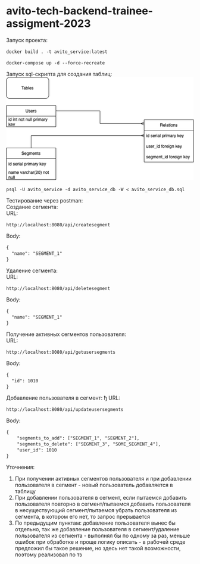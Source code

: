 # avito-tech-backend-trainee-assigment-2023
Запуск проекта:  
```
docker build . -t avito_service:latest
```
```
docker-compose up -d --force-recreate
```
Запуск sql-скрипта для создания таблиц:  
![Image](https://github.com/m0rk0vka/images/raw/main/avito-service/tables.drawio.png)
```
psql -U avito_service -d avito_service_db -W < avito_service_db.sql
```
Тестирование через postman:  
Создание сегмента:  
URL:  
```
http://localhost:8080/api/createsegment
```
Body:  
```
{
  "name": "SEGMENT_1"
}
```
Удаление сегмента:  
URL:  
```
http://localhost:8080/api/deletesegment
```
Body:  
```
{
  "name": "SEGMENT_1"
}
```
Получение активных сегментов пользователя:  
URL:  
```
http://localhost:8080/api/getusersegments
```
Body:  
```
{
  "id": 1010
}
```
Добавление пользователя в сегмент:  ђ
URL:  
```
http://localhost:8080/api/updateusersegments
```
Body:  
```
{
    "segments_to_add": ["SEGMENT_1", "SEGMENT_2"],
    "segments_to_delete": ["SEGMENT_3", "SOME_SEGMENT_4"],
    "user_id": 1010
}
```
Уточнения:  
1. При получении активных сегментов пользователя и при добавлении пользователя в сегмент - новый пользователь добавляется в таблицу
2. При добавлении пользователя в сегмент, если пытаемся добавить пользователя повторно в сегмент/пытаемся добавить пользователя в несуществующий сегмент/пытаемся убрать пользователя из сегмента, в котором его нет, то запрос прерывается
3. По предыдущим пунктам: добавление пользователя вынес бы отдельно, так же добавление пользователя в сегмент/удаление пользователя из сегмента - выполнял бы по одному за раз, меньше ошибок при обработке и проще логику описать - в рабочей среде предложил бы такое решение, но здесь нет такой возможности, поэтому реализовал по тз 
